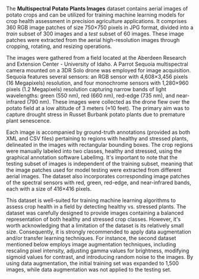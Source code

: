 The **Multispectral Potato Plants Images** dataset contains aerial images of potato crops and can be utilized for training machine learning models for crop health assessment in precision agriculture applications. It comprises 360 RGB image patches of size 750×750 pixels in JPG format, divided into a *train* subset of 300 images and a *test* subset of 60 images. These image patches were extracted from the aerial high-resolution images through cropping, rotating, and resizing operations.

The images were gathered from a field located at the Aberdeen Research and Extension Center - University of Idaho. A Parrot Sequoia multispectral camera mounted on a 3DR Solo drone was employed for image acquisition. Sequoia features several sensors: an RGB sensor with 4,608×3,456 pixels (16 Megapixels) resolution, and four monochrome sensors with 1,280×960 pixels (1.2 Megapixels) resolution capturing narrow bands of light wavelengths: green (550 nm), red (660 nm), red-edge (735 nm), and near-infrared (790 nm). These images were collected as the drone flew over the potato field at a low altitude of 3 meters (≈10 feet). The primary aim was to capture drought stress in Russet Burbank potato plants due to premature plant senescence.

Each image is accompanied by ground-truth annotations (provided as both XML and CSV files) pertaining to regions with healthy and stressed plants, delineated in the images with rectangular bounding boxes. The crop regions were manually labeled into two classes, healthy and stressed, using the graphical annotation software LabelImg. It's important to note that the testing subset of images is independent of the training subset, meaning that the image patches used for model testing were extracted from different aerial images. The dataset also incorporates corresponding image patches of the spectral sensors with red, green, red-edge, and near-infrared bands, each with a size of 416×416 pixels.

This dataset is well-suited for training machine learning algorithms to assess crop health in a field by detecting healthy vs. stressed plants. The dataset was carefully designed to provide images containing a balanced representation of both healthy and stressed crop classes. However, it's worth acknowledging that a limitation of the dataset is its relatively small size. Consequently, it is strongly recommended to apply data augmentation and/or transfer learning techniques. For instance, the second dataset mentioned below employs image augmentation techniques, including rescaling pixel intensity, adjusting gamma values for brightness, modifying sigmoid values for contrast, and introducing random noise to the images. By using data augmentation, the initial training set was expanded to 1,500 images, while data augmentation was not applied to the testing set.
